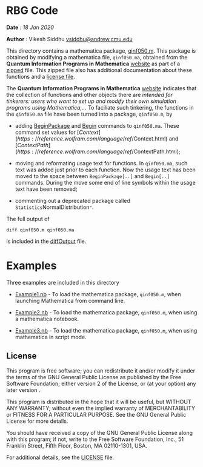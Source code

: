 # RBG Code
**Date** : *18 Jan 2020*

**Author** : Vikesh Siddhu <vsiddhu@andrew.cmu.edu>

This directory contains a mathematica package, [qinf050.m](qinf050.m). This
package is obtained by modifying a mathematica file, `qinf050.ma`, obtained from
the **Quantum Information Programs in Mathematica**
[website](https://quantum.phys.cmu.edu/QPM/) as part of a
[zipped](https://quantum.phys.cmu.edu/QPM/qinf050.zip) file. This zipped file
also has additional documentation about these functions and a 
[license file](license.txt).

The **Quantum Information Programs in Mathematica**
[website](https://quantum.phys.cmu.edu/QPM/) indicates that the collection of
functions and other objects there are *intended for tinkerers: users who want
to set up and modify their own simulation programs using Mathematica,..*.  To
faciliate such tinkering, the functions in the `qinf050.ma` file have been
turned into a package, `qinf050.m`, by

* adding
  [BeginPackage](https://reference.wolfram.com/language/ref/BeginPackage.html)
  and [Begin](https://reference.wolfram.com/language/ref/Begin.html) commands
  to `qinf050.ma`. These command set values for
  [$Context](https://reference.wolfram.com/language/ref/$Context.html) and
  [$ContextPath](https://reference.wolfram.com/language/ref/$ContextPath.html);

* moving and reformating usage text for functions. In `qinf050.ma`, such text
  was added just prior to each function. Now the usage text has been moved to
  the space between `BeginPackage[..]` and `Begin[..]` commands. During the
  move some end of line symbols within the usage text have been removed;

* commenting out a deprecated package called `Statistics`NormalDistribution`"`.

The full output of 

```
diff qinf050.m qinf050.ma
``` 

is included in the [diffOutput](diffOutput) file.

# Examples

Three examples are included in this directory

* [Example1.nb](Example1.nb) - To load the mathematica package, `qinf050.m`,
  when launching Mathematica from command line.

* [Example2.nb](Example2.nb) - To load the mathematica package, `qinf050.m`,
  when using a mathematica notebook.

* [Example3.nb](Example3.ma) - To load the mathematica package, `qinf050.m`,
  when using mathematica in script mode.

## License

This program is free software; you can redistribute it and/or modify it under
the terms of the GNU General Public License as published by the Free Software
Foundation; either version 2 of the License, or (at your option) any later
version .  

This program is distributed in the hope that it will be useful, but WITHOUT ANY
WARRANTY; without even the implied warranty of MERCHANTABILITY or FITNESS FOR A
PARTICULAR PURPOSE. See the GNU General Public License for more details.

You should have received a copy of the GNU General Public License along with
this program; if not, write to the Free Software Foundation, Inc., 51 Franklin
Street, Fifth Floor, Boston, MA 02110-1301, USA.

For additional details, see the [LICENSE](license.txt) file.

